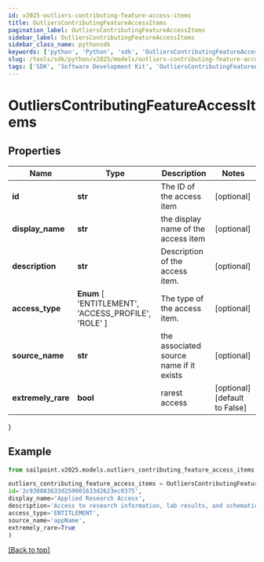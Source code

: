 ```yaml
---
id: v2025-outliers-contributing-feature-access-items
title: OutliersContributingFeatureAccessItems
pagination_label: OutliersContributingFeatureAccessItems
sidebar_label: OutliersContributingFeatureAccessItems
sidebar_class_name: pythonsdk
keywords: ['python', 'Python', 'sdk', 'OutliersContributingFeatureAccessItems', 'V2025OutliersContributingFeatureAccessItems'] 
slug: /tools/sdk/python/v2025/models/outliers-contributing-feature-access-items
tags: ['SDK', 'Software Development Kit', 'OutliersContributingFeatureAccessItems', 'V2025OutliersContributingFeatureAccessItems']
---
```


# OutliersContributingFeatureAccessItems


## Properties

Name | Type | Description | Notes
------------ | ------------- | ------------- | -------------
**id** | **str** | The ID of the access item | [optional] 
**display_name** | **str** | the display name of the access item | [optional] 
**description** | **str** | Description of the access item. | [optional] 
**access_type** |  **Enum** [  'ENTITLEMENT',    'ACCESS_PROFILE',    'ROLE' ] | The type of the access item. | [optional] 
**source_name** | **str** | the associated source name if it exists | [optional] 
**extremely_rare** | **bool** | rarest access | [optional] [default to False]
}

## Example

```python
from sailpoint.v2025.models.outliers_contributing_feature_access_items import OutliersContributingFeatureAccessItems

outliers_contributing_feature_access_items = OutliersContributingFeatureAccessItems(
id='2c938083633d259901633d2623ec0375',
display_name='Applied Research Access',
description='Access to research information, lab results, and schematics',
access_type='ENTITLEMENT',
source_name='appName',
extremely_rare=True
)

```
[[Back to top]](#) 

